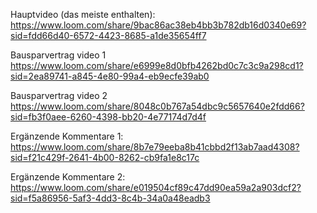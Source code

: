 Hauptvideo (das meiste enthalten):
https://www.loom.com/share/9bac86ac38eb4bb3b782db16d0340e69?sid=fdd66d40-6572-4423-8685-a1de35654ff7

Bausparvertrag video 1 
https://www.loom.com/share/e6999e8d0bfb4262bd0c7c3c9a298cd1?sid=2ea89741-a845-4e80-99a4-eb9ecfe39ab0

Bausparvertrag video 2
https://www.loom.com/share/8048c0b767a54dbc9c5657640e2fdd66?sid=fb3f0aee-6260-4398-bb20-4e77174d7d4f


Ergänzende Kommentare 1:
https://www.loom.com/share/8b7e79eeba8b41cbbd2f13ab7aad4308?sid=f21c429f-2641-4b00-8262-cb9fa1e8c17c

Ergänzende Kommentare 2:
https://www.loom.com/share/e019504cf89c47dd90ea59a2a903dcf2?sid=f5a86956-5af3-4dd3-8c4b-34a0a48eadb3